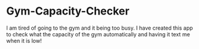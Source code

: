 # Gym-Capacity-Checker
I am tired of going to the gym and it being too busy. I have created this app to check what the capacity of the gym automatically and having it text me when it is low! 
